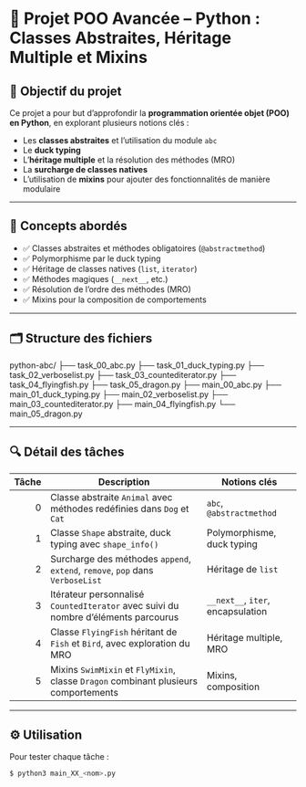 # 🐍 Projet POO Avancée – Python : Classes Abstraites, Héritage Multiple et Mixins

## 🎯 Objectif du projet

Ce projet a pour but d’approfondir la **programmation orientée objet (POO) en Python**, en explorant plusieurs notions clés :
- Les **classes abstraites** et l’utilisation du module `abc`
- Le **duck typing**
- L’**héritage multiple** et la résolution des méthodes (MRO)
- La **surcharge de classes natives**
- L’utilisation de **mixins** pour ajouter des fonctionnalités de manière modulaire

---

## 🧠 Concepts abordés

- ✅ Classes abstraites et méthodes obligatoires (`@abstractmethod`)
- ✅ Polymorphisme par le duck typing
- ✅ Héritage de classes natives (`list`, `iterator`)
- ✅ Méthodes magiques (`__next__`, etc.)
- ✅ Résolution de l’ordre des méthodes (MRO)
- ✅ Mixins pour la composition de comportements

---

## 🗂 Structure des fichiers

python-abc/
├── task_00_abc.py
├── task_01_duck_typing.py
├── task_02_verboselist.py
├── task_03_countediterator.py
├── task_04_flyingfish.py
├── task_05_dragon.py
├── main_00_abc.py
├── main_01_duck_typing.py
├── main_02_verboselist.py
├── main_03_countediterator.py
├── main_04_flyingfish.py
└── main_05_dragon.py


---

## 🔍 Détail des tâches

| Tâche | Description | Notions clés |
|------:|-------------|--------------|
| 0 | Classe abstraite `Animal` avec méthodes redéfinies dans `Dog` et `Cat` | `abc`, `@abstractmethod` |
| 1 | Classe `Shape` abstraite, duck typing avec `shape_info()` | Polymorphisme, duck typing |
| 2 | Surcharge des méthodes `append`, `extend`, `remove`, `pop` dans `VerboseList` | Héritage de `list` |
| 3 | Itérateur personnalisé `CountedIterator` avec suivi du nombre d’éléments parcourus | `__next__`, `iter`, encapsulation |
| 4 | Classe `FlyingFish` héritant de `Fish` et `Bird`, avec exploration du MRO | Héritage multiple, MRO |
| 5 | Mixins `SwimMixin` et `FlyMixin`, classe `Dragon` combinant plusieurs comportements | Mixins, composition |

---

## ⚙️ Utilisation

Pour tester chaque tâche :
```bash
$ python3 main_XX_<nom>.py
